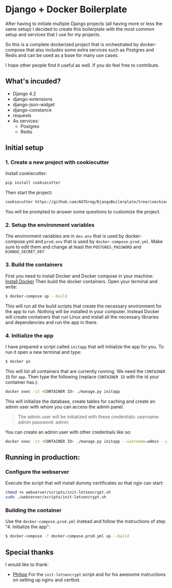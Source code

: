 # Django + Docker Boilerplate
After having to initiate multiple Django projects (all having more or less the same setup) I decided to create this boilerplate with the most common setup and services that I use for my projects.

So this is a complete dockerized project that is orchestrated by docker-compose that also includes some extra services such as Postgres and Redis and can be used as a base for many use cases.

I hope other people find it useful as well. If you do feel free to contribute.

## What's incuded?
-   Django 4.2
-   django-extensions
-   django-json-widget
-   django-constance
-   requests
-   As services:
    -   Postgres
    -   Redis

## Initial setup
### 1. Create a new project with cookiecutter
Install cookiecutter:
```bash
pip install cookiecutter
```
Then start the project:
```bash
cookiecutter https://github.com/AGTGreg/DjangoBoilerplate/tree/coockiecutter
```
You will be prompted to answer some questions to customize the project.

### 2. Setup the environment variables
The environment variables are in `dev.env` that is used by docker-compose.yml and `prod.env` that is used by `docker-compose.prod.yml`.
Make sure to edit them and change at least the `POSTGRES_PASSWORD` and `DJANGO_SECRET_KEY`

### 3. Build the containers
First you need to install Docker and Docker compose in your machine:
[Install Docker](https://docs.docker.com/engine/install/)
Then build the docker containers. Open your terminal and write:
```bash
$ docker-compose up --build
```
This will run all the build scripts that create the necessary environment for the app to run. Nothing will be installed in your computer. Instead Docker will create containers that run Linux and install all the necessary libraries and dependencies and run the app in there.

### 4. Initialize the app
I have prepared a script called `initapp` that will initialize the app for you. To run it open a new terminal and type:
```bash
$ docker ps
```
This will list all containers that are currently running. We need the `CONTAINER ID` for `app`.
Then type the following (replace `CONTAINER ID` with the id your container has.):
```bash
docker exec -it <CONTAINER ID> ./manage.py initapp
```
This will initialize the database, create tables for caching and create an admin user with whom you can access the admin panel.
> The admin user will be initialized with these credentials:
> username: admin
> password: admin

You can create an admin user with other credentials like so:
```bash
docker exec -it <CONTAINER ID> ./manage.py initapp --username=admin --password=mysuperstrongpassword
```

## Running in production:
### Configure the webserver
Execute the script that will install dummy certificates so that ngix can start:
```bash
chmod +x webserver/scripts/init-letsencrypt.sh
sudo ./webserver/scripts/init-letsencrypt.sh
```

### Building the container
Use the `docker-compose.prod.yml` instead and follow the instructions of step "4. Initialize the app":
```bash
$ docker-compose -f docker-compose.prod.yml up --build
```

## Special thanks
I would like to thank:
- [Philipp](https://github.com/wmnnd) For the `init-letsencrypt` script and for his awesome instructions on setting up nginx and certbot.